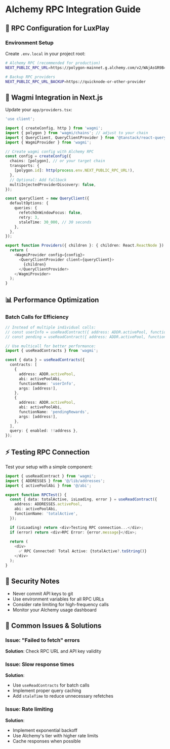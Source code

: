 # Alchemy RPC Integration Guide

## 🔗 RPC Configuration for LuxPlay

### Environment Setup

Create `.env.local` in your project root:

```bash
# Alchemy RPC (recommended for production)
NEXT_PUBLIC_RPC_URL=https://polygon-mainnet.g.alchemy.com/v2/WAjAsGR9B4Aj9dJQBxOnYqCcJHsvC-QV

# Backup RPC providers
NEXT_PUBLIC_RPC_URL_BACKUP=https://quicknode-or-other-provider
```

## 🔧 Wagmi Integration in Next.js

Update your `app/providers.tsx`:

```typescript
'use client';

import { createConfig, http } from 'wagmi';
import { polygon } from 'wagmi/chains'; // adjust to your chain
import { QueryClient, QueryClientProvider } from '@tanstack/react-query';
import { WagmiProvider } from 'wagmi';

// Create wagmi config with Alchemy RPC
const config = createConfig({
  chains: [polygon], // or your target chain
  transports: {
    [polygon.id]: http(process.env.NEXT_PUBLIC_RPC_URL!),
  },
  // Optional: Add fallback
  multiInjectedProviderDiscovery: false,
});

const queryClient = new QueryClient({
  defaultOptions: {
    queries: {
      refetchOnWindowFocus: false,
      retry: 3,
      staleTime: 30_000, // 30 seconds
    },
  },
});

export function Providers({ children }: { children: React.ReactNode }) {
  return (
    <WagmiProvider config={config}>
      <QueryClientProvider client={queryClient}>
        {children}
      </QueryClientProvider>
    </WagmiProvider>
  );
}
```

## 📊 Performance Optimization

### Batch Calls for Efficiency

```typescript
// Instead of multiple individual calls:
// const userInfo = useReadContract({ address: ADDR.activePool, functionName: 'userInfo' });
// const pending = useReadContract({ address: ADDR.activePool, functionName: 'pendingRewards' });

// Use multicall for better performance:
import { useReadContracts } from 'wagmi';

const { data } = useReadContracts({
  contracts: [
    {
      address: ADDR.activePool,
      abi: activePoolAbi,
      functionName: 'userInfo',
      args: [address!],
    },
    {
      address: ADDR.activePool,
      abi: activePoolAbi,
      functionName: 'pendingRewards', 
      args: [address!],
    },
  ],
  query: { enabled: !!address },
});
```

## ⚡ Testing RPC Connection

Test your setup with a simple component:

```typescript
import { useReadContract } from 'wagmi';
import { ADDRESSES } from '@/lib/addresses';
import { activePoolAbi } from '@/abi';

export function RPCTest() {
  const { data: totalActive, isLoading, error } = useReadContract({
    address: ADDRESSES.activePool,
    abi: activePoolAbi,
    functionName: 'totalActive',
  });

  if (isLoading) return <div>Testing RPC connection...</div>;
  if (error) return <div>RPC Error: {error.message}</div>;
  
  return (
    <div>
      ✅ RPC Connected! Total Active: {totalActive?.toString()}
    </div>
  );
}
```

## 🔐 Security Notes

- Never commit API keys to git
- Use environment variables for all RPC URLs
- Consider rate limiting for high-frequency calls
- Monitor your Alchemy usage dashboard

## 🐛 Common Issues & Solutions

### Issue: "Failed to fetch" errors
**Solution**: Check RPC URL and API key validity

### Issue: Slow response times
**Solution**: 
- Use `useReadContracts` for batch calls
- Implement proper query caching
- Add `staleTime` to reduce unnecessary refetches

### Issue: Rate limiting
**Solution**: 
- Implement exponential backoff
- Use Alchemy's tier with higher rate limits
- Cache responses when possible
